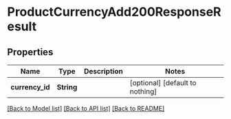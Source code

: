 # ProductCurrencyAdd200ResponseResult


## Properties
Name | Type | Description | Notes
------------ | ------------- | ------------- | -------------
**currency_id** | **String** |  | [optional] [default to nothing]


[[Back to Model list]](../README.md#models) [[Back to API list]](../README.md#api-endpoints) [[Back to README]](../README.md)


